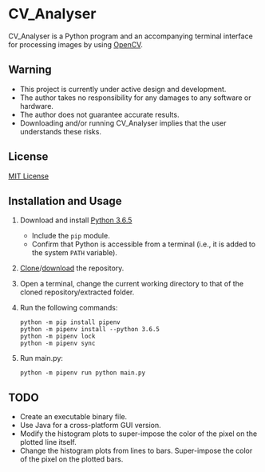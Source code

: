 # CV_Analyser

CV_Analyser is a Python program and an accompanying terminal interface for processing images by using [OpenCV](https://opencv.org/ "OpenCV library").

## Warning
 * This project is currently under active design and development.
 * The author takes no responsibility for any damages to any software or hardware.
 * The author does not guarantee accurate results.
 * Downloading and/or running CV_Analyser implies that the user understands these risks.

## License
[MIT License](https://opensource.org/licenses/MIT "The MIT License | Open Source Initiative")

## Installation and Usage
1. Download and install [Python 3.6.5](https://www.python.org/downloads/release/python-365/ "Python Release Python 3.6.5 | Python.org")
    * Include the `pip` module.
    * Confirm that Python is accessible from a terminal (i.e., it is added to the system `PATH` variable).
2. [Clone](https://github.com/blackk100/CV_Analyser.git)/[download](https://github.com/blackk100/CV_Analyser/archive/master.zip) the repository.
3. Open a terminal, change the current working directory to that of the cloned repository/extracted 
 folder.
4. Run the following commands:

       python -m pip install pipenv
       python -m pipenv install --python 3.6.5
       python -m pipenv lock
       python -m pipenv sync
 
5. Run main.py:

       python -m pipenv run python main.py

## TODO
 * Create an executable binary file.
 * Use Java for a cross-platform GUI version.
 * Modify the histogram plots to super-impose the color of the pixel on the plotted line itself.
 * Change the histogram plots from lines to bars. Super-impose the color of the pixel on the plotted bars.
